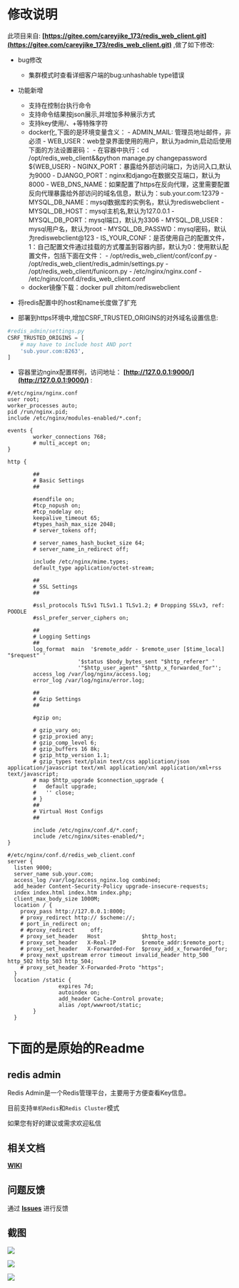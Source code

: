# 修改说明

此项目来自: **[https://gitee.com/careyjike_173/redis_web_client.git](https://gitee.com/careyjike_173/redis_web_client.git)** ,做了如下修改:

- bug修改
  - 集群模式时查看详细客户端的bug:unhashable type错误

- 功能新增
  - 支持在控制台执行命令
  - 支持命令结果按json展示,并增加多种展示方式
  - 支持key使用/、+等特殊字符
  - docker化,下面的是环境变量含义：
        - ADMIN_MAIL: 管理员地址邮件，非必须
        - WEB_USER：web登录界面使用的用户，默认为admin,启动后使用下面的方法设置密码：
                - 在容器中执行：cd /opt/redis_web_client&&python manage.py changepassword ${WEB_USER}
        - NGINX_PORT：暴露给外部访问端口，为访问入口,默认为9000
        - DJANGO_PORT：nginx和django在数据交互端口，默认为8000
        - WEB_DNS_NAME：如果配置了https在反向代理，这里需要配置反向代理暴露给外部访问的域名信息，默认为：sub.your.com:12379
        - MYSQL_DB_NAME：mysql数据库的实例名，默认为rediswebclient
        - MYSQL_DB_HOST：mysql主机名,默认为127.0.0.1
        - MYSQL_DB_PORT：mysql端口，默认为3306
        - MYSQL_DB_USER：mysql用户名，默认为root
        - MYSQL_DB_PASSWD：mysql密码，默认为rediswebclient@123
        - IS_YOUR_CONF：是否使用自己的配置文件，1：自己配置文件通过挂载的方式覆盖到容器内部，默认为0：使用默认配置文件，包括下面在文件：
                - /opt/redis_web_client/conf/conf.py
                - /opt/redis_web_client/redis_admin/settings.py
                - /opt/redis_web_client/funicorn.py
                - /etc/nginx/nginx.conf
                - /etc/nginx/conf.d/redis_web_client.conf
  - docker镜像下载：docker pull zhitom/rediswebclient
  
- 将redis配置中的host和name长度做了扩充
- 部署到https环境中,增加CSRF_TRUSTED_ORIGINS的对外域名设置信息:

```python
#redis_admin/settings.py
CSRF_TRUSTED_ORIGINS = [
    # may have to include host AND port
    'sub.your.com:8263',
]
```

- 容器里边nginx配置样例，访问地址： **[http://127.0.0.1:9000/](http://127.0.0.1:9000/)** :

```nginx
#/etc/nginx/nginx.conf
user root;
worker_processes auto;
pid /run/nginx.pid;
include /etc/nginx/modules-enabled/*.conf;

events {
        worker_connections 768;
        # multi_accept on;
}

http {

        ##
        # Basic Settings
        ##

        #sendfile on;
        #tcp_nopush on;
        #tcp_nodelay on;
        keepalive_timeout 65;
        #types_hash_max_size 2048;
        # server_tokens off;

        # server_names_hash_bucket_size 64;
        # server_name_in_redirect off;

        include /etc/nginx/mime.types;
        default_type application/octet-stream;

        ##
        # SSL Settings
        ##

        #ssl_protocols TLSv1 TLSv1.1 TLSv1.2; # Dropping SSLv3, ref: POODLE
        #ssl_prefer_server_ciphers on;

        ##
        # Logging Settings
        ##
        log_format  main  '$remote_addr - $remote_user [$time_local] "$request" '
                      '$status $body_bytes_sent "$http_referer" '
                      '"$http_user_agent" "$http_x_forwarded_for"';
        access_log /var/log/nginx/access.log;
        error_log /var/log/nginx/error.log;

        ##
        # Gzip Settings
        ##

        #gzip on;

        # gzip_vary on;
        # gzip_proxied any;
        # gzip_comp_level 6;
        # gzip_buffers 16 8k;
        # gzip_http_version 1.1;
        # gzip_types text/plain text/css application/json application/javascript text/xml application/xml application/xml+rss text/javascript;
        # map $http_upgrade $connection_upgrade {
        #   default upgrade;
        #   '' close;
        # }
        ##
        # Virtual Host Configs
        ##

        include /etc/nginx/conf.d/*.conf;
        include /etc/nginx/sites-enabled/*;
}

```

```nginx
#/etc/nginx/conf.d/redis_web_client.conf
server {
  listen 9000;
  server_name sub.your.com;
  access_log /var/log/access_nginx.log combined;
  add_header Content-Security-Policy upgrade-insecure-requests;
  index index.html index.htm index.php;
  client_max_body_size 1000M;
  location / {
    proxy_pass http://127.0.0.1:8000;
    # proxy_redirect http:// $scheme://;
    # port_in_redirect on;
    # #proxy_redirect     off;
    # proxy_set_header   Host             $http_host;
    # proxy_set_header   X-Real-IP        $remote_addr:$remote_port;
    # proxy_set_header   X-Forwarded-For  $proxy_add_x_forwarded_for;
    # proxy_next_upstream error timeout invalid_header http_500 http_502 http_503 http_504;
    # proxy_set_header X-Forwarded-Proto "https"; 
  }
  location /static {
                expires 7d;
                autoindex on;
                add_header Cache-Control provate;
                alias /opt/wwwroot/static;
        }
  }
```

# 下面的是原始的Readme

## redis admin

Redis Admin是一个Redis管理平台，主要用于方便查看Key信息。

目前支持`单机Redis`和`Redis Cluster`模式

如果您有好的建议或需求欢迎私信

## 相关文档
**[WIKI](https://gitee.com/careyjike_173/redis_web_client/wikis/Home)**

## 问题反馈
通过 **[Issues](https://gitee.com/careyjike_173/redis_web_client/issues)** 进行反馈

## 截图

![](https://gitee.com/careyjike_173/redis_web_client/raw/master/static/img/1.png)

![](https://gitee.com/careyjike_173/redis_web_client/raw/master/static/img/2.png)

![](https://gitee.com/careyjike_173/redis_web_client/raw/master/static/img/3.png)
